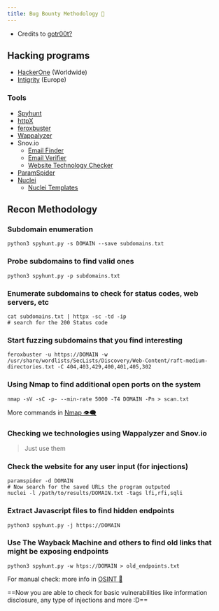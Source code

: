 ```yaml
---
title: Bug Bounty Methodology 🍥
---
```

- Credits to [gotr00t?](https://www.youtube.com/watch?v=TykKSvKYPz0)

## Hacking programs

- [HackerOne](https://www.hackerone.com/) (Worldwide)
- [Intigrity](https://www.intigriti.com/) (Europe)

### Tools

- [Spyhunt](https://github.com/gotr00t0day/spyhunt.git)
- [httpX](https://github.com/projectdiscovery/httpx)
- [feroxbuster](https://github.com/epi052/feroxbuster)
- [Wappalyzer](https://chromewebstore.google.com/detail/wappalyzer-technology-pro/gppongmhjkpfnbhagpmjfkannfbllamg?hl=en-US)
- Snov.io
	- [Email Finder](https://chromewebstore.google.com/detail/email-finder-by-snovio/einnffiilpmgldkapbikhkeicohlaapj?hl=en-US)
	- [Email Verifier](https://chromewebstore.google.com/detail/email-verifier-by-snovio/hlbhaaegomldlibkeiiifaejlciaifmj?hl=en-US)
	- [Website Technology Checker](https://chromewebstore.google.com/detail/website-technology-checke/phealodnoblgkcfbhpdebpihdbfmggpi?hl=en-US)
- [ParamSpider](https://github.com/devanshbatham/ParamSpider)
- [Nuclei](https://github.com/projectdiscovery/nuclei)
	- [Nuclei Templates](https://github.com/projectdiscovery/nuclei-templates)

## Recon Methodology

### Subdomain enumeration

```shell
python3 spyhunt.py -s DOMAIN --save subdomains.txt
```

### Probe subdomains to find valid ones

```shell
python3 spyhunt.py -p subdomains.txt
```

### Enumerate subdomains to check for status codes, web servers, etc

```shell
cat subdomains.txt | httpx -sc -td -ip
# search for the 200 Status code
```

### Start fuzzing subdomains that you find interesting

```shell
feroxbuster -u https://DOMAIN -w /usr/share/wordlists/SecLists/Discovery/Web-Content/raft-medium-directories.txt -C 404,403,429,400,401,405,302
```

### Using Nmap to find additional open ports on the system

```shell
nmap -sV -sC -p- --min-rate 5000 -T4 DOMAIN -Pn > scan.txt
```

More commands in [Nmap 👁️‍🗨️](/notes/tools/Nmap.md)

### Checking we technologies using Wappalyzer and Snov.io

> Just use them

### Check the website for any user input (for injections)

```shell
paramspider -d DOMAIN
# Now search for the saved URLs the program outputed
nuclei -l /path/to/results/DOMAIN.txt -tags lfi,rfi,sqli
```

### Extract Javascript  files to find hidden endpoints

```shell
python3 spyhunt.py -j https://DOMAIN
```

### Use The Wayback Machine and others to find old links that might be exposing endpoints

```shell
python3 spyhunt.py -w htps://DOMAIN > old_endpoints.txt
```

For manual check: more info in [OSINT 👻](/notes/OSINT.md)

==Now you are able to check for basic vulnerabilities like information disclosure, any type of injections and more :D==

